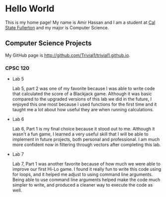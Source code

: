 # Hello World

This is my home page! My name is Amir Hassan and I am a student at [Cal State Fullerton](http://www.fullerton.edu/) and my major is Computer Science.

## Computer Science Projects

My GitHub page is http://github.com/Trivial1/trivial1.github.io.

### CPSC 120

* Lab 5

    Lab 5, part 2 was one of my favorite because I was able to write code that calculated the score of a Blackjack game. Although it was basic compared to the upgraded versions of this lab we did in the future, I enjoyed this one most because I used functions for the first time and it taught me a lot about how useful they are when running calculations.

* Lab 6

    Lab 6, Part 1 is my final choice because it stood out to me. Although it wasn't a fun game, I learned a very useful skill that I will be able to implement in future projects, both personal and professional. I am much more confident now in filtering through vectors after completing this lab.

* Lab 7
    
    Lab 7, Part 1 was another favorite because of how much we were able to improve our first Hi-Lo game. I found it really fun to write this code using for loops, and it helped me adjust to using command line arguments. Being able to use command line arguments helped make the code much simpler to write, and produced a cleaner way to execute the code as well.